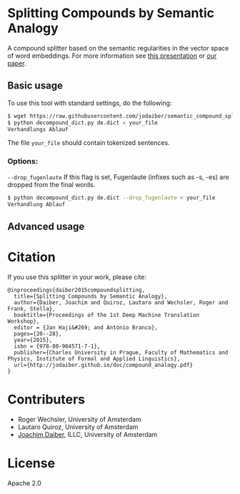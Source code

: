 # Splitting Compounds by Semantic Analogy

A compound splitter based on the semantic regularities in the vector space of word embeddings.
For more information see [this presentation](http://jodaiber.github.io/doc/compound_analogy_slides.pdf) or [our paper](http://jodaiber.github.io/doc/compound_analogy.pdf).

## Basic usage

To use this tool with standard settings, do the following:

```bash
$ wget https://raw.githubusercontent.com/jodaiber/semantic_compound_splitting/master/decompound_dict.py https://raw.githubusercontent.com/jodaiber/semantic_compound_splitting/master/models/de.dict
$ python decompound_dict.py de.dict < your_file
Verhandlungs Ablauf
```

The file `your_file` should contain tokenized sentences.

### Options:

`--drop_fugenlaute` If this flag is set, Fugenlaute (infixes such as -s, -es) are dropped from the final words. 

```bash
$ python decompound_dict.py de.dict --drop_fugenlaute < your_file
Verhandlung Ablauf
```


## Advanced usage


# Citation

If you use this splitter in your work, please cite:

```
@inproceedings{daiber2015compoundsplitting,
  title={Splitting Compounds by Semantic Analogy},
  author={Daiber, Joachim and Quiroz, Lautaro and Wechsler, Roger and Frank, Stella},
  booktitle={Proceedings of the 1st Deep Machine Translation Workshop},
  editor = {Jan Haji&#269; and António Branco},
  pages={20--28},
  year={2015},
  isbn = {978-80-904571-7-1},
  publisher={Charles University in Prague, Faculty of Mathematics and Physics, Institute of Formal and Applied Linguistics},
  url={http://jodaiber.github.io/doc/compound_analogy.pdf}
}
```

# Contributers

- Roger Wechsler, University of Amsterdam
- Lautaro Quiroz, University of Amsterdam
- [Joachim Daiber](http://jodaiber.de), ILLC, University of Amsterdam


# License

Apache 2.0
